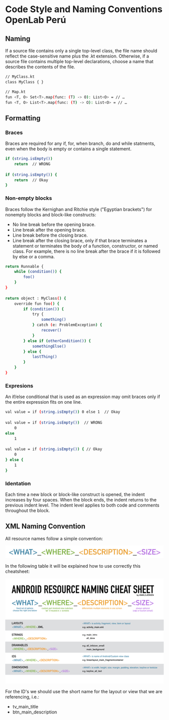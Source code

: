 # Code Style and Naming Conventions OpenLab Perú

## Naming

If a source file contains only a single top-level class, the file name should reflect the case-sensitive name plus the .kt extension. Otherwise, if a source file contains multiple top-level declarations, choose a name that describes the contents of the file.

```sh
// MyClass.kt
class MyClass { }
```

```sh
// Map.kt
fun <T, O> Set<T>.map(func: (T) -> O): List<O> = // …
fun <T, O> List<T>.map(func: (T) -> O): List<O> = // …
```

## Formatting

### Braces

Braces are required for any if, for, when branch, do and while statments, even when the body is empty or contains a single statement.

```sh
if (string.isEmpty())
    return  // WRONG

if (string.isEmpty()) {
    return  // Okay
}
```

### Non-empty blocks

Braces follow the Kernighan and Ritchie style ("Egyptian brackets") for nonempty blocks and block-like constructs:

- No line break before the opening brace.
- Line break after the opening brace.
- Line break before the closing brace.
- Line break after the closing brace, only if that brace terminates a statement or terminates the body of a function, constructor, or named class. For example, there is no line break after the brace if it is followed by else or a comma.

```sh
return Runnable {
    while (condition()) {
        foo()
    }
}

return object : MyClass() {
    override fun foo() {
        if (condition()) {
            try {
                something()
            } catch (e: ProblemException) {
                recover()
            }
        } else if (otherCondition()) {
            somethingElse()
        } else {
            lastThing()
        }
    }
}
```

### Expresions

An if/else conditional that is used as an expression may omit braces only if the entire expression fits on one line.

```sh
val value = if (string.isEmpty()) 0 else 1  // Okay

val value = if (string.isEmpty())  // WRONG
    0
else
    1

val value = if (string.isEmpty()) { // Okay
    0
} else {
    1
}
```

### Identation

Each time a new block or block-like construct is opened, the indent increases by four spaces. When the block ends, the indent returns to the previous indent level. The indent level applies to both code and comments throughout the block.

## XML Naming Convention

All resource names follow a simple convention:

![Naming Conventions](whatwheredescriptionsize.jpg)

In the following table it will be explained how to use correctly this cheatsheet:

![Naming Conventions Table](resourcenaming_cheatsheet.png)

For the ID's we should use the short name for the layout or view that we are referencing, i.e.:

- tv_main_title
- btn_main_description
